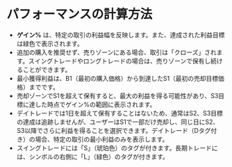 # **パフォーマンスの計算方法**
- **ゲイン%** は、特定の取引の利益幅を反映します。また、達成された利益目標は緑色で表示されます。
- 追加の購入を推奨せず、売りゾーンにある場合、取引は「クローズ」されます。スイングトレードやロングトレードの場合は、売りゾーンで保有し続けることができます。
- 最小獲得利益は、B1（最初の購入価格）から到達したS1（最初の売却目標価格）までです。
- 売却ゾーンでS1を超えて保有すると、最大の利益を得る可能性があり、S3目標に達した時点でゲイン%の範囲に表示されます。
- デイトレードでは1日を超えて保有することはないため、通常はS2、S3目標の達成は追跡しませんが、ユーザーはS1で一部だけ売却し、同じ日にS2、S3以降でさらに利益を得ることを選択できます。デイトレード（Dタグ付き）の場合、特定の取引の最小利益のみを表示します。
- スイングトレードには「S」（琥珀色）のタグが付きます。長期トレードには、シンボルの右側に「L」（緑色）のタグが付きます。

